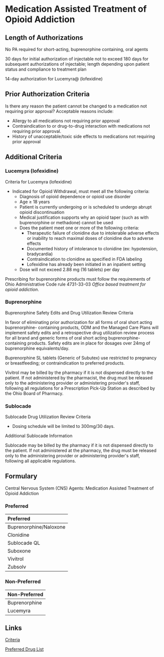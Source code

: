 # Medication Assisted Treatment of Opioid Addiction

## Length of Authorizations

No PA required for short-acting, buprenorphine containing, oral agents

30 days for initial authorization of injectable not to exceed 180 days for subsequent authorizations of injectable; length depending upon patient status and compliance to treatment plan

14-day authorization for Lucemyra@ (lofexidine)

## Prior Authorization Criteria

Is there any reason the patient cannot be changed to a medication not requiring prior approval? Acceptable reasons include:

-   Allergy to all medications not requiring prior approval
-   Contraindication to or drug-to-drug interaction with medications not requiring prior approval.
-   History of unacceptable/toxic side effects to medications not requiring prior approval

## Additional Criteria

### Lucemyra (lofexidine)

Criteria for Lucemyra (lofexidine)

-   Indicated for Opioid Withdrawal, must meet all the following criteria:
    -   Diagnosis of opioid dependence or opioid use disorder
    -   Age ≥ 18 years
    -   Patient is currently undergoing or is scheduled to undergo abrupt opioid discontinuation
    -   Medical justification supports why an opioid taper (such as with buprenorphine or methadone) cannot be used
    -   Does the patient meet one or more of the following criteria:
        -   Therapeutic failure of clonidine due to intolerable adverse effects or inability to reach maximal doses of clonidine due to adverse effects
        -   Documented history of intolerance to clonidine (ex: hypotension, bradycardia)
        -   Contraindication to clonidine as specified in FDA labeling
        -   Lofexidine has already been initiated in an inpatient setting
    -   Dose will not exceed 2.88 mg (16 tablets) per day

Prescribing for buprenorphine products must follow the requirements of Ohio Administrative Code rule 4731-33-03 *Office based treatment for opioid addiction*.

### Buprenorphine

Buprenorphine Safety Edits and Drug Utilization Review Criteria

In favor of eliminating prior authorization for all forms of oral short acting buprenorphine- containing products, ODM and the Managed Care Plans will implement safety edits and a retrospective drug utilization review process for all brand and generic forms of oral short acting buprenorphine-containing products. Safety edits are in place for dosages over 24mg of buprenorphine equivalents/day.

Buprenorphine SL tablets (Generic of Subutex) use restricted to pregnancy or breastfeeding; or contraindication to preferred products.

Vivitrol may be billed by the pharmacy if it is not dispensed directly to the patient. If not administered by the pharmacist, the drug must be released only to the administering provider or administering provider's staff, following all regulations for a Prescription Pick-Up Station as described by the Ohio Board of Pharmacy.

### Sublocade

Sublocade Drug Utilization Review Criteria

-   Dosing schedule will be limited to 300mg/30 days.

Additional Sublocade Information

Sublocade may be billed by the pharmacy if it is not dispensed directly to the patient. If not administered at the pharmacy, the drug must be released only to the administering provider or administering provider's staff, following all applicable regulations.

## Formulary

Central Nervous System (CNS) Agents: Medication Assisted Treatment of Opioid Addiction

### Preferred

| Preferred              |
| :--------------------- |
| Buprenorphine/Naloxone |
| Clonidine              |
| Sublocade QL           |
| Suboxone               |
| Vivitrol               |
| Zubsolv                |

### Non-Preferred

| Non-Preferred |
| :------------ |
| Buprenorphine |
| Lucemyra      |

## Links

[Criteria](https://pharmacy.medicaid.ohio.gov/sites/default/files/20221001_UPDL_Criteria_APPROVED.pdf#page=35)

[Preferred Drug List](https://pharmacy.medicaid.ohio.gov/sites/default/files/20221001_UPDL_APPROVED_.pdf#page=16)
